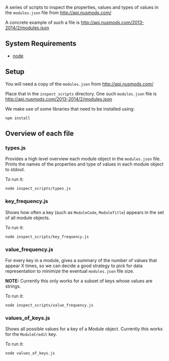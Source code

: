 A series of scripts to inspect the properties, values and types of values in
the `modules.json` file from http://api.nusmods.com/

A concrete example of such a file is
http://api.nusmods.com/2013-2014/2/modules.json

## System Requirements

- [node](http://nodejs.org/)

## Setup

You will need a copy of the `modules.json` from http://api.nusmods.com/

Place that in the `inspect_scripts` directory. One such `modules.json` file is
http://api.nusmods.com/2013-2014/2/modules.json

We make use of some libraries that need to be installed using:

    npm install

## Overview of each file

### types.js

Provides a high level overview each module object in the `modules.json` file.
Prints the names of the properties and type of values in each module object to
stdout.

To run it:

    node inspect_scripts/types.js

### key_frequency.js

Shows how often a key (such as `ModuleCode`, `ModuleTitle`) appears in the set
of all module objects.

To run it:

    node inspect_scripts/key_frequency.js

### value_frequency.js

For every key in a module, gives a summary of the number of values that appear
X times, so we can decide a good strategy to pick for data representation to
minimize the eventual `modules.json` file size.

**NOTE:** Currently this only works for a subset of keys whose values are
strings.

To run it:

    node inspect_scripts/value_frequency.js

### values_of_keys.js

Shows all possible values for a key of a Module object. Currently this works
for the `ModuleCredit` key.

To run it:

    node values_of_keys.js
